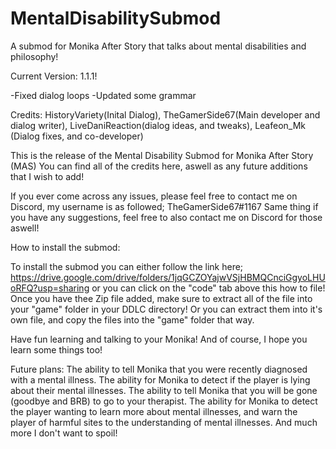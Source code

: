 # MentalDisabilitySubmod
A submod for Monika After Story that talks about mental disabilities and philosophy!

Current Version: 1.1.1!

-Fixed dialog loops
-Updated some grammar

Credits:
HistoryVariety(Inital Dialog), TheGamerSide67(Main developer and dialog writer), LiveDaniReaction(dialog ideas, and tweaks), Leafeon_Mk (Dialog fixes, and co-developer)


This is the release of the Mental Disability Submod for Monika After Story (MAS)
You can find all of the credits here, aswell as any future additions that I wish to add!

If you ever come across any issues, please feel free to contact me on Discord, my username is as followed; TheGamerSide67#1167
Same thing if you have any suggestions, feel free to also contact me on Discord for those aswell!

How to install the submod:

  To install the submod you can either follow the link here; https://drive.google.com/drive/folders/1jqGCZOYajwVSjHBMQCnciGgyoLHUoRFQ?usp=sharing or you can click on the "code" tab above this how to file!
  Once you have thee Zip file added, make sure to extract all of the file into your "game" folder in your DDLC directory! Or you can extract them into it's own file, and copy the files into the "game" folder that way.

Have fun learning and talking to your Monika!
And of course, I hope you learn some things too!


Future plans:
The ability to tell Monika that you were recently diagnosed with a mental illness.
The ability for Monika to detect if the player is lying about their mental illnesses.
The ability to tell Monika that you will be gone (goodbye and BRB) to go to your therapist.
The ability for Monika to detect the player wanting to learn more about mental illnesses, and warn the player of harmful sites to the understanding of mental illnesses.
And much more I don't want to spoil!
